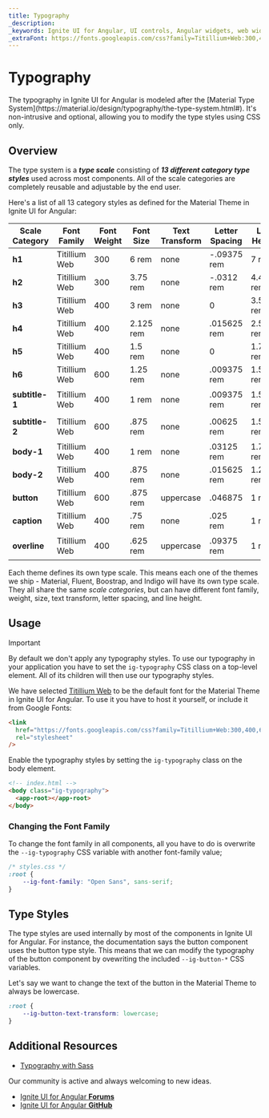 ```yaml
---
title: Typography
_description:
_keywords: Ignite UI for Angular, UI controls, Angular widgets, web widgets, UI widgets, Angular, Native Angular Components Suite, Native Angular Controls, Native Angular Components Library
_extraFont: https://fonts.googleapis.com/css?family=Titillium+Web:300,400,600,700
---
```


# Typography

<p class="highlight">
The typography in Ignite UI for Angular is modeled after the [Material Type System](https://material.io/design/typography/the-type-system.html#). It's non-intrusive and optional, allowing you to modify the type styles using CSS only.
</p>

## Overview
The type system is a **_type scale_** consisting of **_13 different category type styles_** used across most components. All of the scale categories are completely reusable and adjustable by the end user.

Here's a list of all 13 category styles as defined for the Material Theme in Ignite UI for Angular:

| **Scale Category** | **Font Family** | **Font Weight** | **Font Size** | **Text Transform** | **Letter Spacing** | **Line Height** | **CSS Class**               | **CSS Variables**   |
| ------------------ | --------------- | --------------- | ------------- | ------------------ | ------------------ | --------------- | --------------------------- | ------------------- |
| **h1**             | Titillium Web   | 300             | 6 rem         | none               | -.09375 rem        | 7 rem           | `ig-typography__h1`         | `--ig-h1-*`         |
| **h2**             | Titillium Web   | 300             | 3.75 rem      | none               | -.0312 rem         | 4.4375 rem      | `ig-typography__h2`         | `--ig-h2-*`         |
| **h3**             | Titillium Web   | 400             | 3 rem         | none               | 0                  | 3.5625 rem      | `ig-typography__h3`         | `--ig-h3-*`         |
| **h4**             | Titillium Web   | 400             | 2.125 rem     | none               | .015625 rem        | 2.5 rem         | `ig-typography__h4`         | `--ig-h4-*`         |
| **h5**             | Titillium Web   | 400             | 1.5 rem       | none               | 0                  | 1.75 rem        | `ig-typography__h4`         | `--ig-h5-*`         |
| **h6**             | Titillium Web   | 600             | 1.25 rem      | none               | .009375 rem        | 1.5 rem         | `ig-typography__h4`         | `--ig-h6-*`         |
| **subtitle-1**     | Titillium Web   | 400             | 1 rem         | none               | .009375 rem        | 1.5 rem         | `ig-typography__subtitle-1` | `--ig-subtitle-1-*` |
| **subtitle-2**     | Titillium Web   | 600             | .875 rem      | none               | .00625 rem         | 1.5 rem         | `ig-typography__subtitle-2` | `--ig-subtitle-2-*` |
| **body-1**         | Titillium Web   | 400             | 1 rem         | none               | .03125 rem         | 1.75 rem        | `ig-typography__body-1`     | `--ig-body-1-*`     |
| **body-2**         | Titillium Web   | 400             | .875 rem      | none               | .015625 rem        | 1.25 rem        | `ig-typography__body-2`     | `--ig-body-2-*`     |
| **button**         | Titillium Web   | 600             | .875 rem      | uppercase          | .046875            | 1 rem           | `ig-typography__button`     | `--ig-button-*`     |
| **caption**        | Titillium Web   | 400             | .75 rem       | none               | .025 rem           | 1 rem           | `ig-typography__caption`    | `--ig-caption-*`    |
| **overline**       | Titillium Web   | 400             | .625 rem      | uppercase          | .09375 rem         | 1 rem           | `ig-typography__overline`   | `--ig-overline-*`   |

<div class="divider"></div>

Each theme defines its own type scale. This means each one of the themes we ship - Material, Fluent, Boostrap, and Indigo will have its own type scale. They all share the same _scale categories_, but can have different font family, weight, size, text transform, letter spacing, and line height.

## Usage
> [!IMPORTANT]
> By default we don't apply any typography styles. To use our typography in your application you have to set the `ig-typography` CSS class on a top-level element. All of its children will then use our typography styles.

We have selected [Titillium Web](https://fonts.google.com/selection?selection.family=Titillium+Web:300,400,600,700) to be the default font for the Material Theme in Ignite UI for Angular. To use it you have to host it yourself, or include it from Google Fonts:

```html
<link
  href="https://fonts.googleapis.com/css?family=Titillium+Web:300,400,600,700"
  rel="stylesheet"
/>
```

Enable the typography styles by setting the `ig-typography` class on the body element.

```html
<!-- index.html -->
<body class="ig-typography">
  <app-root></app-root>
</body>
```

### Changing the Font Family

To change the font family in all components, all you have to do is overwrite the `--ig-typography` CSS variable with another font-family value;

```css
/* styles.css */
:root {
    --ig-font-family: "Open Sans", sans-serif;
}
```

## Type Styles

The type styles are used internally by most of the components in Ignite UI for Angular. For instance, the documentation says the button component uses the button type style. This means that we can modify the typography of the button component by ovewriting the included `--ig-button-*` CSS variables.

Let's say we want to change the text of the button in the Material Theme to always be lowercase.

```css
:root {
    --ig-button-text-transform: lowercase;
}
```

<div class="divider"></div>

## Additional Resources

- [Typography with Sass](./sass/typography.md)

<div class="divider--half"></div>
Our community is active and always welcoming to new ideas.

- [Ignite UI for Angular **Forums**](https://www.infragistics.com/community/forums/f/ignite-ui-for-angular)
- [Ignite UI for Angular **GitHub**](https://github.com/IgniteUI/igniteui-angular)

